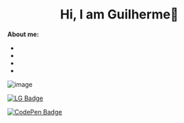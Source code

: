 <h1 align="center">Hi, I am Guilherme👋</h1>

**About me:**

* 
*
*
*

![image]({[BadgeURLHere](https://img.shields.io/badge/Gmail-D14836?style=for-the-badge&logo=gmail&logoColor=white)})


[![LG Badge](h[ttps://img.shields.io/badge/LinkedIn-Profile-informational?style=flat&logo=linkedin&logoColor=white&color=0D76A8](https://img.shields.io/badge/Gmail-D14836?style=for-the-badge&logo=gmail&logoColor=white))](https://www.linkedin.com/in/braydon-coyer/)

[![CodePen Badge](https://img.shields.io/badge/CodePen-Profile-informational?style=flat&logo=codepen&logoColor=white&color=black)](https://codepen.io/braydoncoyer)



